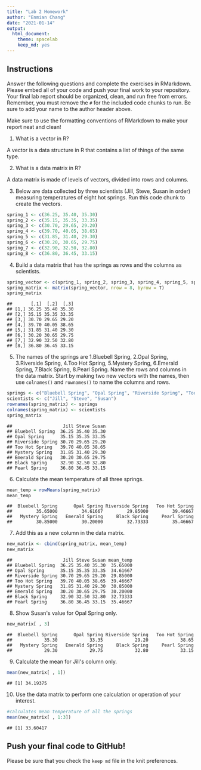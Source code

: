 ```yaml
---
title: "Lab 2 Homework"
author: "Enmian Chang"
date: "2021-01-14"
output:
  html_document: 
    theme: spacelab
    keep_md: yes
---
```


## Instructions
Answer the following questions and complete the exercises in RMarkdown. Please embed all of your code and push your final work to your repository. Your final lab report should be organized, clean, and run free from errors. Remember, you must remove the `#` for the included code chunks to run. Be sure to add your name to the author header above.  

Make sure to use the formatting conventions of RMarkdown to make your report neat and clean!  

1. What is a vector in R?  

A vector is a data structure in R that contains a list of things of the same type.

2. What is a data matrix in R?  

A data matrix is made of levels of vectors, divided into rows and columns.

3. Below are data collected by three scientists (Jill, Steve, Susan in order) measuring temperatures of eight hot springs. Run this code chunk to create the vectors.  

```r
spring_1 <- c(36.25, 35.40, 35.30)
spring_2 <- c(35.15, 35.35, 33.35)
spring_3 <- c(30.70, 29.65, 29.20)
spring_4 <- c(39.70, 40.05, 38.65)
spring_5 <- c(31.85, 31.40, 29.30)
spring_6 <- c(30.20, 30.65, 29.75)
spring_7 <- c(32.90, 32.50, 32.80)
spring_8 <- c(36.80, 36.45, 33.15)
```

4. Build a data matrix that has the springs as rows and the columns as scientists.  

```r
spring_vector <- c(spring_1, spring_2, spring_3, spring_4, spring_5, spring_6, spring_7, spring_8)
spring_matrix <- matrix(spring_vector, nrow = 8, byrow = T)
spring_matrix
```

```
##       [,1]  [,2]  [,3]
## [1,] 36.25 35.40 35.30
## [2,] 35.15 35.35 33.35
## [3,] 30.70 29.65 29.20
## [4,] 39.70 40.05 38.65
## [5,] 31.85 31.40 29.30
## [6,] 30.20 30.65 29.75
## [7,] 32.90 32.50 32.80
## [8,] 36.80 36.45 33.15
```


5. The names of the springs are 1.Bluebell Spring, 2.Opal Spring, 3.Riverside Spring, 4.Too Hot Spring, 5.Mystery Spring, 6.Emerald Spring, 7.Black Spring, 8.Pearl Spring. Name the rows and columns in the data matrix. Start by making two new vectors with the names, then use `colnames()` and `rownames()` to name the columns and rows.

```r
springs <- c("Bluebell Spring", "Opal Spring", "Riverside Spring", "Too Hot Spring", "Mystery Spring", "Emerald Spring", "Black Spring", "Pearl Spring")
scientists <- c("Jill", "Steve", "Susan")
rownames(spring_matrix) <- springs
colnames(spring_matrix) <- scientists
spring_matrix
```

```
##                   Jill Steve Susan
## Bluebell Spring  36.25 35.40 35.30
## Opal Spring      35.15 35.35 33.35
## Riverside Spring 30.70 29.65 29.20
## Too Hot Spring   39.70 40.05 38.65
## Mystery Spring   31.85 31.40 29.30
## Emerald Spring   30.20 30.65 29.75
## Black Spring     32.90 32.50 32.80
## Pearl Spring     36.80 36.45 33.15
```


6. Calculate the mean temperature of all three springs.

```r
mean_temp = rowMeans(spring_matrix)
mean_temp
```

```
##  Bluebell Spring      Opal Spring Riverside Spring   Too Hot Spring 
##         35.65000         34.61667         29.85000         39.46667 
##   Mystery Spring   Emerald Spring     Black Spring     Pearl Spring 
##         30.85000         30.20000         32.73333         35.46667
```


7. Add this as a new column in the data matrix. 

```r
new_matrix <- cbind(spring_matrix, mean_temp)
new_matrix
```

```
##                   Jill Steve Susan mean_temp
## Bluebell Spring  36.25 35.40 35.30  35.65000
## Opal Spring      35.15 35.35 33.35  34.61667
## Riverside Spring 30.70 29.65 29.20  29.85000
## Too Hot Spring   39.70 40.05 38.65  39.46667
## Mystery Spring   31.85 31.40 29.30  30.85000
## Emerald Spring   30.20 30.65 29.75  30.20000
## Black Spring     32.90 32.50 32.80  32.73333
## Pearl Spring     36.80 36.45 33.15  35.46667
```

8. Show Susan's value for Opal Spring only.

```r
new_matrix[ , 3]
```

```
##  Bluebell Spring      Opal Spring Riverside Spring   Too Hot Spring 
##            35.30            33.35            29.20            38.65 
##   Mystery Spring   Emerald Spring     Black Spring     Pearl Spring 
##            29.30            29.75            32.80            33.15
```

9. Calculate the mean for Jill's column only.  

```r
mean(new_matrix[ , 1])
```

```
## [1] 34.19375
```

10. Use the data matrix to perform one calculation or operation of your interest.

```r
#calculates mean temperature of all the springs
mean(new_matrix[ , 1:3])
```

```
## [1] 33.60417
```

## Push your final code to GitHub!
Please be sure that you check the `keep md` file in the knit preferences.  
